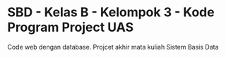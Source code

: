 # SBD - Kelas B - Kelompok 3 - Kode Program Project UAS
Code web dengan database. Projcet akhir mata kuliah Sistem Basis Data
